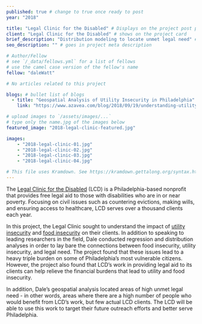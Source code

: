 ```yaml
---
published: true # change to true once ready to post
year: "2018"

title: "Legal Clinic for the Disabled" # Displays on the project post page
client: "Legal Clinic for the Disabled" # shows on the project card
brief_description: "Distribution modeling to locate unmet legal need" # shows on the project card
seo_description: "" # goes in project meta description

# Author/Fellow
# see `/_data/fellows.yml` for a list of fellows
# use the camel case version of the fellow's name
fellow: "daleWatt"

# No articles related to this project

blogs: # bullet list of blogs
  - title: "Geospatial Analysis of Utility Insecurity in Philadelphia"
    link: "https://www.azavea.com/blog/2018/09/19/understanding-utility-insecurity-the-case-of-the-missing-data/"

# upload images to `/assets/images/...`
# type only the name.jpg of the images below
featured_image: "2018-legal-clinic-featured.jpg"

images:
    - "2018-legal-clinic-01.jpg"
    - "2018-legal-clinic-02.jpg"
    - "2018-legal-clinic-03.jpg"
    - "2018-legal-clinic-04.jpg"

# This file uses Kramdown. See https://kramdown.gettalong.org/syntax.html for syntax
---
```

The [Legal Clinic for the Disabled](http://www.lcdphila.org/) (LCD) is a Philadelphia-based nonprofit that provides free legal aid to those with disabilities who are in or near poverty. Focusing on civil issues such as countering evictions, making wills, and ensuring access to healthcare, LCD serves over a thousand clients each year.

In this project, the Legal Clinic sought to understand the impact of [utility insecurity](https://www.ncbi.nlm.nih.gov/pmc/articles/PMC5114037/) and [food insecurity](https://generocity.org/philly/2017/12/13/food-security-philadelphia-pennsylvania-snapshot-one-step-away/) on their clients. In addition to speaking to leading researchers in the field, Dale conducted regression and distribution analyses in order to lay bare the connections between food insecurity, utility insecurity, and legal need. The project found that these issues lead to a heavy triple burden on some of Philadelphia’s most vulnerable citizens. However, the project also found that LCD’s work in providing legal aid to its clients can help relieve the financial burdens that lead to utility and food insecurity.

In addition, Dale’s geospatial analysis located areas of high unmet legal need - in other words, areas where there are a high number of people who would benefit from LCD’s work, but few actual LCD clients. The LCD will be able to use this work to target their future outreach efforts and better serve Philadelphia.
